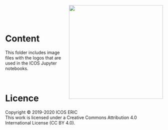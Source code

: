 <img src="https://www.icos-cp.eu/sites/default/files/2017-11/ICOS_CP_logo.png" width="300" align="right"/>
<br>
<br>
<br> 

# Content
This folder includes image files with the logos that are used in the ICOS Jupyter notebooks.

<br>

# Licence
Copyright © 2019-2020 ICOS ERIC <br>
This work is licensed under a Creative Commons Attribution 4.0 International License (CC BY 4.0).
